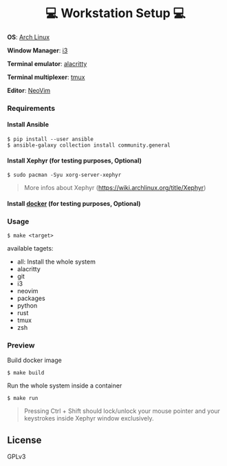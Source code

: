 <div align="center">
    <h1> 💻  Workstation Setup 💻 </h1>
</div>

**OS**: [Arch Linux](https://wiki.archlinux.org/title/Arch_Linux)

**Window Manager**: [i3](https://github.com/i3/i3)

**Terminal emulator**: [alacritty](https://github.com/alacritty/alacritty)

**Terminal multiplexer**: [tmux](https://github.com/tmux/tmux)

**Editor**: [NeoVim](https://github.com/neovim/neovim)

### Requirements

#### Install Ansible
```
$ pip install --user ansible
$ ansible-galaxy collection install community.general
```

#### Install Xephyr (for testing purposes, Optional)
```
$ sudo pacman -Syu xorg-server-xephyr
```

> More infos about Xephyr (https://wiki.archlinux.org/title/Xephyr)

#### Install [docker](https://docs.docker.com/engine/install/) (for testing purposes, Optional)


### Usage
```
$ make <target>
```

available tagets:
- all: Install the whole system
- alacritty
- git
- i3
- neovim
- packages
- python
- rust
- tmux
- zsh

### Preview

Build docker image
```
$ make build
```

Run the whole system inside a container
```
$ make run
```

> Pressing Ctrl + Shift should lock/unlock your mouse pointer and your keystrokes inside Xephyr window exclusively.

## License
GPLv3
